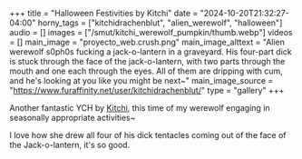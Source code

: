 +++
title = "Halloween Festivities by Kitchi"
date = "2024-10-20T21:32:27-04:00"
horny_tags = ["kitchidrachenblut", "alien_werewolf", "halloween"]
audio = []
images = ["/smut/kitchi_werewolf_pumpkin/thumb.webp"]
videos = []
main_image = "proyecto_web.crush.png"
main_image_alttext = "Alien werewolf s0ph0s fucking a jack-o-lantern in a graveyard. His four-part dick is stuck through the face of the jack-o-lantern, with two parts through the mouth and one each through the eyes.  All of them are dripping with cum, and he's looking at you like you might be next~"
main_image_source = "https://www.furaffinity.net/user/kitchidrachenblut/"
type = "gallery"
+++

Another fantastic YCH by
[Kitchi](https://www.furaffinity.net/user/kitchidrachenblut/), this time of my
werewolf engaging in seasonally appropriate activities~<!--more-->

I love how she drew all four of his dick tentacles coming out of the face of the
Jack-o-lantern, it's so good.

